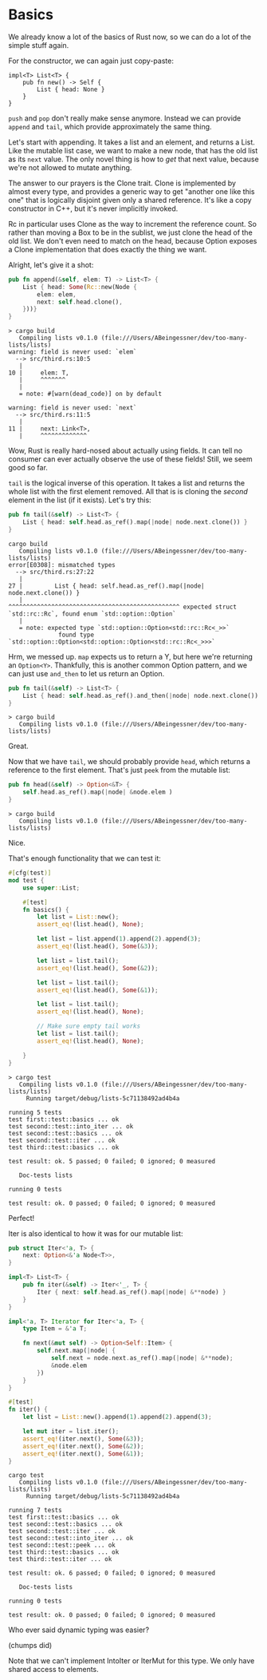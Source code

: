 # Basics

We already know a lot of the basics of Rust now, so we can do a lot of the
simple stuff again.

For the constructor, we can again just copy-paste:

```
impl<T> List<T> {
    pub fn new() -> Self {
        List { head: None }
    }
}
```

`push` and `pop` don't really make sense anymore. Instead we can provide
`append` and `tail`, which provide approximately the same thing.

Let's start with appending. It takes a list and an element, and returns a
List. Like the mutable list case, we want to make a new node, that has the old
list as its `next` value. The only novel thing is how to *get* that next value,
because we're not allowed to mutate anything.

The answer to our prayers is the Clone trait. Clone is implemented by almost
every type, and provides a generic way to get "another one like this one" that
is logically disjoint given only a shared reference. It's like a copy
constructor in C++, but it's never implicitly invoked.

Rc in particular uses Clone as the way to increment the reference count. So
rather than moving a Box to be in the sublist, we just clone the head of the
old list. We don't even need to match on the head, because Option exposes a
Clone implementation that does exactly the thing we want.

Alright, let's give it a shot:

```rust
pub fn append(&self, elem: T) -> List<T> {
    List { head: Some(Rc::new(Node {
        elem: elem,
        next: self.head.clone(),
    }))}
}
```

```text
> cargo build
   Compiling lists v0.1.0 (file:///Users/ABeingessner/dev/too-many-lists/lists)
warning: field is never used: `elem`
  --> src/third.rs:10:5
   |
10 |     elem: T,
   |     ^^^^^^^
   |
   = note: #[warn(dead_code)] on by default

warning: field is never used: `next`
  --> src/third.rs:11:5
   |
11 |     next: Link<T>,
   |     ^^^^^^^^^^^^^
```

Wow, Rust is really hard-nosed about actually using fields. It can tell no
consumer can ever actually observe the use of these fields! Still, we seem good
so far.

`tail` is the logical inverse of this operation. It takes a list and returns the
whole list with the first element removed. All that is is cloning the *second*
element in the list (if it exists). Let's try this:

```rust
pub fn tail(&self) -> List<T> {
    List { head: self.head.as_ref().map(|node| node.next.clone()) }
}
```

```text
cargo build
   Compiling lists v0.1.0 (file:///Users/ABeingessner/dev/too-many-lists/lists)
error[E0308]: mismatched types
  --> src/third.rs:27:22
   |
27 |         List { head: self.head.as_ref().map(|node| node.next.clone()) }
   |                      ^^^^^^^^^^^^^^^^^^^^^^^^^^^^^^^^^^^^^^^^^^^^^^^^ expected struct `std::rc::Rc`, found enum `std::option::Option`
   |
   = note: expected type `std::option::Option<std::rc::Rc<_>>`
              found type `std::option::Option<std::option::Option<std::rc::Rc<_>>>`
```

Hrm, we messed up. `map` expects us to return a Y, but here we're returning an
`Option<Y>`. Thankfully, this is another common Option pattern, and we can just
use `and_then` to let us return an Option.

```rust
pub fn tail(&self) -> List<T> {
    List { head: self.head.as_ref().and_then(|node| node.next.clone()) }
}
```

```text
> cargo build
   Compiling lists v0.1.0 (file:///Users/ABeingessner/dev/too-many-lists/lists)
```

Great.

Now that we have `tail`, we should probably provide `head`, which returns a
reference to the first element. That's just `peek` from the mutable list:

```rust
pub fn head(&self) -> Option<&T> {
    self.head.as_ref().map(|node| &node.elem )
}
```

```text
> cargo build
   Compiling lists v0.1.0 (file:///Users/ABeingessner/dev/too-many-lists/lists)
```

Nice.

That's enough functionality that we can test it:


```rust
#[cfg(test)]
mod test {
    use super::List;

    #[test]
    fn basics() {
        let list = List::new();
        assert_eq!(list.head(), None);

        let list = list.append(1).append(2).append(3);
        assert_eq!(list.head(), Some(&3));

        let list = list.tail();
        assert_eq!(list.head(), Some(&2));

        let list = list.tail();
        assert_eq!(list.head(), Some(&1));

        let list = list.tail();
        assert_eq!(list.head(), None);

        // Make sure empty tail works
        let list = list.tail();
        assert_eq!(list.head(), None);

    }
}
```

```text
> cargo test
   Compiling lists v0.1.0 (file:///Users/ABeingessner/dev/too-many-lists/lists)
     Running target/debug/lists-5c71138492ad4b4a

running 5 tests
test first::test::basics ... ok
test second::test::into_iter ... ok
test second::test::basics ... ok
test second::test::iter ... ok
test third::test::basics ... ok

test result: ok. 5 passed; 0 failed; 0 ignored; 0 measured

   Doc-tests lists

running 0 tests

test result: ok. 0 passed; 0 failed; 0 ignored; 0 measured
```

Perfect!

Iter is also identical to how it was for our mutable list:

```rust
pub struct Iter<'a, T> {
    next: Option<&'a Node<T>>,
}

impl<T> List<T> {
    pub fn iter(&self) -> Iter<'_, T> {
        Iter { next: self.head.as_ref().map(|node| &**node) }
    }
}

impl<'a, T> Iterator for Iter<'a, T> {
    type Item = &'a T;

    fn next(&mut self) -> Option<Self::Item> {
        self.next.map(|node| {
            self.next = node.next.as_ref().map(|node| &**node);
            &node.elem
        })
    }
}
```

```rust
#[test]
fn iter() {
    let list = List::new().append(1).append(2).append(3);

    let mut iter = list.iter();
    assert_eq!(iter.next(), Some(&3));
    assert_eq!(iter.next(), Some(&2));
    assert_eq!(iter.next(), Some(&1));
}
```

```text
cargo test
   Compiling lists v0.1.0 (file:///Users/ABeingessner/dev/too-many-lists/lists)
     Running target/debug/lists-5c71138492ad4b4a

running 7 tests
test first::test::basics ... ok
test second::test::basics ... ok
test second::test::iter ... ok
test second::test::into_iter ... ok
test second::test::peek ... ok
test third::test::basics ... ok
test third::test::iter ... ok

test result: ok. 6 passed; 0 failed; 0 ignored; 0 measured

   Doc-tests lists

running 0 tests

test result: ok. 0 passed; 0 failed; 0 ignored; 0 measured
```

Who ever said dynamic typing was easier?

(chumps did)

Note that we can't implement IntoIter or IterMut for this type. We only have
shared access to elements.
